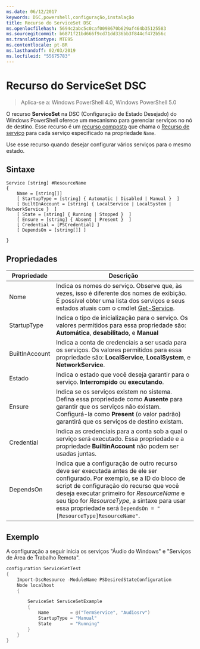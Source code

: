 ```yaml
---
ms.date: 06/12/2017
keywords: DSC,powershell,configuração,instalação
title: Recurso do ServiceSet DSC
ms.openlocfilehash: 5694c2abc5c0caf0098670b629af464b35125583
ms.sourcegitcommit: b6871f21bd666f9cd71dd336bb3f844cf472b56c
ms.translationtype: MTE95
ms.contentlocale: pt-BR
ms.lasthandoff: 02/03/2019
ms.locfileid: "55675783"
---
```

# <a name="dsc-serviceset-resource"></a>Recurso do ServiceSet DSC

> Aplica-se a: Windows PowerShell 4.0, Windows PowerShell 5.0

O recurso **ServiceSet** na DSC (Configuração de Estado Desejado) do Windows PowerShell oferece um mecanismo para gerenciar serviços no nó de destino. Esse recurso é um [recurso composto](../../../resources/authoringResourceComposite.md) que chama o [Recurso de serviço](serviceResource.md) para cada serviço especificado na propriedade `Name`.

Use esse recurso quando desejar configurar vários serviços para o mesmo estado.

## <a name="syntax"></a>Sintaxe

```
Service [string] #ResourceName
{
    Name = [string[]]
    [ StartupType = [string] { Automatic | Disabled | Manual }  ]
    [ BuiltInAccount = [string] { LocalService | LocalSystem | NetworkService }  ]
    [ State = [string] { Running | Stopped }  ]
    [ Ensure = [string] { Absent | Present }  ]
    [ Credential = [PSCredential] ]
    [ DependsOn = [string[]] ]

}
```

## <a name="properties"></a>Propriedades

|  Propriedade  |  Descrição   |
|---|---|
| Nome| Indica os nomes do serviço. Observe que, às vezes, isso é diferente dos nomes de exibição. É possível obter uma lista dos serviços e seus estados atuais com o cmdlet [Get-Service](https://technet.microsoft.com/library/hh849804.aspx).|
| StartupType| Indica o tipo de inicialização para o serviço. Os valores permitidos para essa propriedade são: **Automática**, **desabilitado**, e **Manual**|
| BuiltInAccount| Indica a conta de credenciais a ser usada para os serviços. Os valores permitidos para essa propriedade são: **LocalService**, **LocalSystem**, e **NetworkService**.|
| Estado| Indica o estado que você deseja garantir para o serviço. **Interrompido** ou **executando**.|
| Ensure| Indica se os serviços existem no sistema. Defina essa propriedade como **Ausente** para garantir que os serviços não existam. Configurá-la como **Present** (o valor padrão) garantirá que os serviços de destino existam.|
| Credential| Indica as credenciais para a conta sob a qual o serviço será executado. Essa propriedade e a propriedade **BuiltinAccount** não podem ser usadas juntas.|
| DependsOn| Indica que a configuração de outro recurso deve ser executada antes de ele ser configurado. Por exemplo, se a ID do bloco de script de configuração do recurso que você deseja executar primeiro for *ResourceName* e seu tipo for *ResourceType*, a sintaxe para usar essa propriedade será `DependsOn = "[ResourceType]ResourceName"`.|



## <a name="example"></a>Exemplo

A configuração a seguir inicia os serviços "Áudio do Windows" e "Serviços de Área de Trabalho Remota".

```powershell
configuration ServiceSetTest
{
    Import-DscResource -ModuleName PSDesiredStateConfiguration
    Node localhost
    {

        ServiceSet ServiceSetExample
        {
            Name        = @("TermService", "Audiosrv")
            StartupType = "Manual"
            State       = "Running"
        }
    }
}
```
